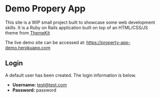 # Demo Propery App

This site is a WIP small project built to showcase some web development skills. It is a Ruby on Rails application built on top of an HTML/CSS/JS theme from [ThemeKit](https://themeforest.net/item/themekit-bootstrap-admin-theme-kit/6767145)

The live demo site can be accessed at: https://property-app-demo.herokuapp.com

## Login
A default user has been created.  The login information is below.

- **Username:**  test@test.com
- **Password:** password
